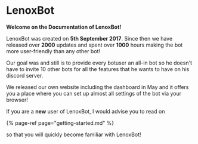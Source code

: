 # LenoxBot

**Welcome on the Documentation of LenoxBot!**

LenoxBot was created on **5th September 2017**. Since then we have released over **2000** updates and spent over **1000** hours making the bot more user-friendly than any other bot!

Our goal was and still is to provide every botuser an all-in bot so he doesn't have to invite 10 other bots for all the features that he wants to have on his discord server.

We released our own website including the dashboard in May and it offers you a place where you can set up almost all settings of the bot via your browser!

If you are a **new** user of LenoxBot, I would advise you to read on 

{% page-ref page="getting-started.md" %}

so that you will quickly become familiar with LenoxBot!

